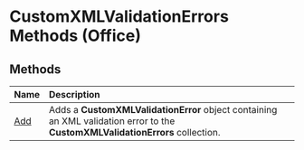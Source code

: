 
# CustomXMLValidationErrors Methods (Office)

## Methods



|**Name**|**Description**|
|:-----|:-----|
|[Add](21b330f2-9c4e-7216-cebb-70d602d68279.md)|Adds a  **CustomXMLValidationError** object containing an XML validation error to the **CustomXMLValidationErrors** collection.|
